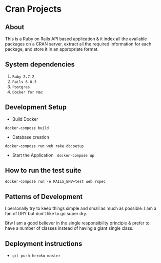 # Cran Projects

## About

This is a Ruby on Rails API based application & it index all the available packages on a CRAN server, extract all the required information for each package, and store it in an appropriate format.

## System dependencies

1. `Ruby 2.7.2`
2. `Rails 6.0.3`
3. `Postgres`
4. `Docker for Mac`

## Development Setup

- Build Docker

`docker-compose build`

- Database creation

`docker-compose run web rake db:setup`

- Start the Application
    `docker-compose up`

## How to run the test suite

`docker-compose run -e RAILS_ENV=test web rspec`

## Patterns of Development

I personally try to keep things simple and small as much as possible. I am a fan of DRY but don't like to go super dry.

Btw I am a good believer in the single responsibility principle & prefer to have a number of classes instead of having a giant single class.

## Deployment instructions

- `git push heroku master`
